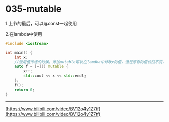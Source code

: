# 035-mutable

1.上节的最后，可以与const一起使用

2.在lambda中使用

```c++
#include <iostream>

int main() {
    int x;
    //使用值传递的时候，添加mutable可以在lamdba中修改x的值，但是原有的值依然不变，还是值传递
    auto f = [=]() mutable {
        x++;
        std::cout << x << std::endl;
    };
    f();
    return 0;
}
```

**********

[https://www.bilibili.com/video/BV12o4y1Z7tf](https://www.bilibili.com/video/BV12o4y1Z7tf)


